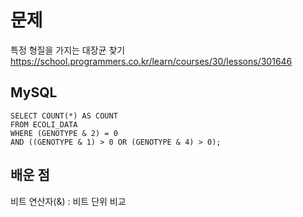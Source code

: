 # 문제
특정 형질을 가지는 대장균 찾기
<https://school.programmers.co.kr/learn/courses/30/lessons/301646>


## MySQL
```
SELECT COUNT(*) AS COUNT
FROM ECOLI_DATA
WHERE (GENOTYPE & 2) = 0
AND ((GENOTYPE & 1) > 0 OR (GENOTYPE & 4) > 0);
```


## 배운 점
비트 연산자(&) : 비트 단위 비교